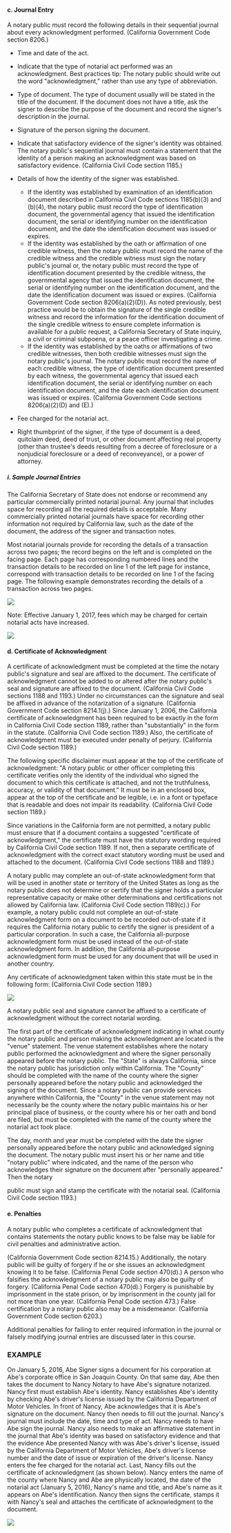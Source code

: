 #### c. Journal Entry

A notary public must record the following details in their sequential journal about every acknowledgment performed. (California Government Code section 8206.)

- Time and date of the act.

- Indicate that the type of notarial act performed was an acknowledgment. Best practices tip: The notary public should write out the word "acknowledgment," rather than use any type of abbreviation.

- Type of document. The type of document usually will be stated in the title of the document. If the document does not have a title, ask the signer to describe the purpose of the document and record the signer's description in the journal.

- Signature of the person signing the document.

- Indicate that satisfactory evidence of the signer's identity was obtained. The notary public's sequential journal must contain a statement that the identity of a person making an acknowledgment was based on satisfactory evidence. (California Civil Code section 1185.)

- Details of how the identity of the signer was established.

  - If the identity was established by examination of an identification document described in California Civil Code sections 1185(b)(3) and (b)(4), the notary public must record the type of identification document, the governmental agency that issued the identification document, the serial or identifying number on the identification document, and the date the identification document was issued or expires.
  - If the identity was established by the oath or affirmation of one credible witness, then the notary public must record the name of the credible witness and the credible witness must sign the notary public's journal or, the notary public must record the type of identification document presented by the credible witness, the governmental agency that issued the identification document, the serial or identifying number on the identification document, and the date the identification document was issued or expires. (California Government Code section 8206(a)(2)(D)). As noted previously, best practice would be to obtain the signature of the single credible witness and record the information for the identification document of the single credible witness to ensure complete information is available for a public request, a California Secretary of State inquiry, a civil or criminal subpoena, or a peace officer investigating a crime.
  - If the identity was established by the oaths or affirmations of two credible witnesses, then both credible witnesses must sign the notary public's journal. The notary public must record the name of each credible witness, the type of identification document presented by each witness, the governmental agency that issued each identification document, the serial or identifying number on each identification document, and the date each identification document was issued or expires. (California Government Code sections 8206(a)(2)(D) and (E).)

- Fee charged for the notarial act.

- Right thumbprint of the signer, if the type of document is a deed, quitclaim deed, deed of trust, or other document affecting real property (other than trustee's deeds resulting from a decree of foreclosure or a nonjudicial foreclosure or a deed of reconveyance), or a power of attorney.

##### i. Sample Journal Entries

The California Secretary of State does not endorse or recommend any particular commercially printed notarial journal. Any journal that includes space for recording all the required details is acceptable. Many commercially printed notarial journals have space for recording other information not required by California law, such as the date of the document, the address of the signer and transaction notes.

Most notarial journals provide for recording the details of a transaction across two pages; the record begins on the left and is completed on the facing page. Each page has corresponding numbered lines and the transaction details to be recorded on line 1 of the left page for instance, correspond with transaction details to be recorded on line 1 of the facing page. The following example demonstrates recording the details of a transaction across two pages.

![](https://cdn.mathpix.com/snip/images/7Nx_wEHgipU-Y28CyL5DBuFx9X7Ifq_B_NDnr8yUr5k.original.fullsize.png)

Note: Effective January 1, 2017, fees which may be charged for certain notarial acts have increased.

![](https://cdn.mathpix.com/snip/images/_hryhhwQcG2k9cCiHL1jGe4JMJ2JfAR9dPeuc2Sm9l0.original.fullsize.png)

#### d. Certificate of Acknowledgment

A certificate of acknowledgment must be completed at the time the notary public's signature and seal are affixed to the document. The certificate of acknowledgment cannot be added to or altered after the notary public's seal and signature are affixed to the document. (California Civil Code sections 1188 and 1193.) Under no circumstances can the signature and seal be affixed in advance of the notarization of a signature. (California Government Code section 8214.1(j).) Since January 1, 2006, the California certificate of acknowledgment has been required to be exactly in the form in California Civil Code section 1189, rather than "substantially" in the form in the statute. (California Civil Code section 1189.) Also, the certificate of acknowledgment must be executed under penalty of perjury. (California Civil Code section 1189.)

The following specific disclaimer must appear at the top of the certificate of acknowledgment: "A notary public or other officer completing this certificate verifies only the identity of the individual who signed the document to which this certificate is attached, and not the truthfulness, accuracy, or validity of that document." It must be in an enclosed box, appear at the top of the certificate and be legible, i.e. in a font or typeface that is readable and does not impair its readability. (California Civil Code section 1189.)

Since variations in the California form are not permitted, a notary public must ensure that if a document contains a suggested "certificate of acknowledgment," the certificate must have the statutory wording required by California Civil Code section 1189. If not, then a separate certificate of acknowledgment with the correct exact statutory wording must be used and attached to the document. (California Civil Code sections 1188 and 1189.)

A notary public may complete an out-of-state acknowledgment form that will be used in another state or territory of the United States as long as the notary public does not determine or certify that the signer holds a particular representative capacity or make other determinations and certifications not allowed by California law. (California Civil Code section 1189(c).) For example, a notary public could not complete an out-of-state acknowledgment form on a document to be recorded out-of-state if it requires the California notary public to certify the signer is president of a particular corporation. In such a case, the California all-purpose acknowledgment form must be used instead of the out-of-state acknowledgment form. In addition, the California all-purpose acknowledgment form must be used for any document that will be used in another country.

Any certificate of acknowledgment taken within this state must be in the following form: (California Civil Code section 1189.)

![](https://cdn.mathpix.com/snip/images/oKsSZS-ouXCF2Y2zuox8grndGep6UhfsqZYRB-7gQhU.original.fullsize.png)

A notary public seal and signature cannot be affixed to a certificate of acknowledgment without the correct notarial wording.

The first part of the certificate of acknowledgment indicating in what county the notary public and person making the acknowledgment are located is the "venue" statement. The venue statement establishes where the notary public performed the acknowledgment and where the signer personally appeared before the notary public. The "State" is always California, since the notary public has jurisdiction only within California. The "County" should be completed with the name of the county where the signer personally appeared before the notary public and acknowledged the signing of the document. Since a notary public can provide services anywhere within California, the "County" in the venue statement may not necessarily be the county where the notary public maintains his or her principal place of business, or the county where his or her oath and bond are filed, but must be completed with the name of the county where the notarial act took place.

The day, month and year must be completed with the date the signer personally appeared before the notary public and acknowledged signing the document. The notary public must insert his or her name and title "notary public" where indicated, and the name of the person who acknowledges their signature on the document after "personally appeared." Then the notary

public must sign and stamp the certificate with the notarial seal. (California Civil Code section 1193.)

#### e. Penalties

A notary public who completes a certificate of acknowledgment that contains statements the notary public knows to be false may be liable for civil penalties and administrative action.

(California Government Code section 8214.15.) Additionally, the notary public will be guilty of forgery if he or she issues an acknowledgment knowing it to be false. (California Penal Code section 470(d).) A person who falsifies the acknowledgment of a notary public may also be guilty of forgery. (California Penal Code section 470(d).) Forgery is punishable by imprisonment in the state prison, or by imprisonment in the county jail for not more than one year. (California Penal Code section 473.) False certification by a notary public also may be a misdemeanor. (California Government Code section 6203.)

Additional penalties for failing to enter required information in the journal or falsely modifying journal entries are discussed later in this course.

### EXAMPLE

On January 5, 2016, Abe Signer signs a document for his corporation at Abe's corporate office in San Joaquin County. On that same day, Abe then takes the document to Nancy Notary to have Abe's signature notarized. Nancy first must establish Abe's identity. Nancy establishes Abe's identity by checking Abe's driver's license issued by the California Department of Motor Vehicles. In front of Nancy, Abe acknowledges that it is Abe's signature on the document. Nancy then needs to fill out the journal. Nancy's journal must include the date, time and type of act. Nancy needs to have Abe sign the journal. Nancy also needs to make an affirmative statement in the journal that Abe's identity was based on satisfactory evidence and that the evidence Abe presented Nancy with was Abe's driver's license, issued by the California Department of Motor Vehicles, Abe's driver's license number and the date of issue or expiration of the driver's license. Nancy enters the fee charged for the notarial act. Last, Nancy fills out the certificate of acknowledgment (as shown below). Nancy enters the name of the county where Nancy and Abe are physically located, the date of the notarial act (January 5, 2016), Nancy's name and title, and Abe's name as it appears on Abe's identification. Nancy then signs the certificate, stamps it with Nancy's seal and attaches the certificate of acknowledgment to the document.

![](https://cdn.mathpix.com/snip/images/kzZLfU1d6M_axjvZTvdTeYi9Sszgaw2bHSpFES-IeoA.original.fullsize.png)